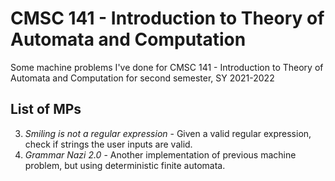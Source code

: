 # CMSC 141 - Introduction to Theory of Automata and Computation
Some machine problems I've done for CMSC 141 - Introduction to Theory of Automata and Computation for second semester, SY 2021-2022

## List of MPs
3. _Smiling is not a regular expression_ - Given a valid regular expression, check if strings the user inputs are valid.
4. *Grammar Nazi 2.0* - Another implementation of previous machine problem, but using deterministic finite automata.
